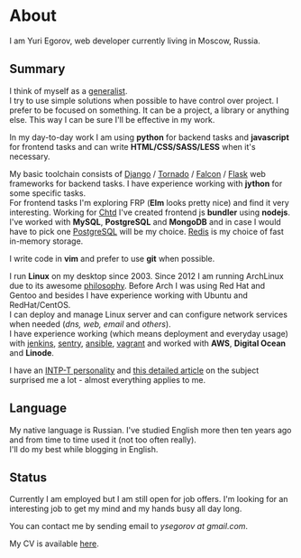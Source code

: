 # About

I am Yuri Egorov, web developer currently living in Moscow, Russia.

## Summary

I think of myself as a [generalist][generalist].  
I try to use simple solutions when possible to have control over project.
I prefer to be focused on something. It can be a project, a library or anything
else. This way I can be sure I'll be effective in my work.

In my day-to-day work I am using **python** for backend tasks
and **javascript** for frontend tasks and can write **HTML/CSS/SASS/LESS**
when it's neсessary.

My basic toolchain consists of [Django][django] / [Tornado][tornado] /
[Falcon][falcon] / [Flask][flask] web frameworks for backend tasks.
I have experience working with **jython** for some specific tasks.  
For frontend tasks I'm exploring FRP (**Elm** looks pretty nice) and find it
very interesting.
Working for [Chtd][chtd] I've created frontend js **bundler** using **nodejs**.  
I've worked with **MySQL**, **PostgreSQL** and **MongoDB** and in case I would
have to pick one [PostgreSQL][postgresql] will be my choice.
[Redis][redis] is my choice of fast in-memory storage.

I write code in **vim** and prefer to use **git** when possible.

I run **Linux** on my desktop since 2003.
Since 2012 I am running ArchLinux due to its awesome [philosophy][archlinux].
Before Arch I was using Red Hat and Gentoo and besides I have experience
working with Ubuntu and RedHat/CentOS.  
I can deploy and manage Linux server and can configure network services when
needed (*dns, web, email* and *others*).  
I have experience working (which means deployment and everyday usage) with
[jenkins][jenkins], [sentry][sentry], [ansible][ansible], [vagrant][vagrant]
and worked with **AWS**, **Digital Ocean** and **Linode**.


I have an [INTP-T personality][personality] and [this detailed article][intp]
on the subject surprised me a lot - almost everything applies to me.

Language
--------

My native language is Russian.
I've studied English more then ten years ago and from time to time used it
(not too often really).  
I'll do my best while blogging in English.


Status
------

Currently I am employed but I am still open for job offers.
I'm looking for an interesting job to get my mind and my hands
busy all day long.

You can contact me by sending email to *ysegorov at gmail.com*.

My CV is available [here][cv].


[generalist]: http://alistapart.com/article/the-specialist-generalist-balance
[personality]: http://www.16personalities.com/profiles/5680ed0db1257
[intp]: http://www.intp.org/intprofile.html
[archlinux]: https://wiki.archlinux.org/index.php/The_Arch_Way
[django]: https://www.djangoproject.com
[tornado]: http://www.tornadoweb.org
[flask]: http://flask.pocoo.org/
[falcon]: https://falconframework.org/
[postgresql]: https://www.postgresql.org/
[redis]: http://redis.io
[backbone]: http://backbonejs.org
[sentry]: https://www.getsentry.com/
[jenkins]: https://jenkins.io/
[ansible]: https://www.ansible.com/
[vagrant]: https://www.vagrantup.com/
[chtd]: /chtd/
[cv]: /cv/
